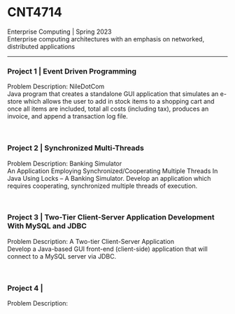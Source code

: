 # CNT4714
 <p>  Enterprise Computing | Spring 2023 <br>
 Enterprise computing architectures with an emphasis on networked, distributed applications </p>

 -----------

 ### Project 1 | Event Driven Programming
 <p>
 Problem Description: NileDotCom <br>
 Java program that creates a standalone GUI application that simulates an e-store which allows the user to add in stock items to a shopping cart and once all items are included, total all costs (including tax), produces an invoice, and append a transaction log file. 
 </p>

 <br>

 ### Project 2 | Synchronized Multi-Threads
 <p>
 Problem Description: Banking Simulator <br>
 An Application Employing Synchronized/Cooperating Multiple Threads In Java Using Locks – A Banking Simulator.
 Develop  an  application  which  requires  cooperating,  synchronized multiple threads of execution. 
 </p>

 <br>

 ### Project 3 | Two-Tier Client-Server Application Development With MySQL and JDBC
 <p>
 Problem Description: A Two-tier Client-Server Application<br>
 Develop  a  Java-based  GUI  front-end  (client-side) application that will connect to a MySQL server via JDBC.  
 </p>

 <br>

 ### Project 4 | 
 <p>
 Problem Description: <br>
 </p>